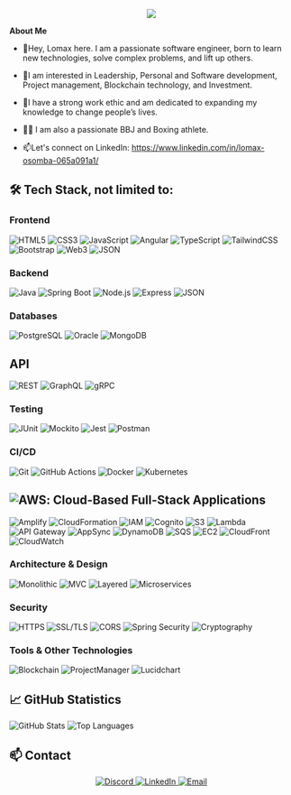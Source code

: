 <p align="center" width="100%">
    <img src="https://github.com/LomaxOS/lomaxos/assets/72916140/e27f497d-4082-433b-8e63-a4d38a87849a"> 
</p>


  **About Me**

- 👋Hey, Lomax here. I am a passionate software engineer, born to learn new technologies, solve complex problems, and lift up others. 
- 👀I am interested in Leadership, Personal and Software development, Project management, Blockchain technology, and Investment.
- 🌱I have a strong work ethic and am dedicated to expanding my knowledge to change people’s lives.
- 🥊🥋 I am also a passionate BBJ and Boxing athlete.

- 📫Let's connect on LinkedIn: https://www.linkedin.com/in/lomax-osomba-065a091a1/

## 🛠 Tech Stack, not limited to:

### Frontend
![HTML5](https://img.shields.io/badge/-HTML5-E34F26?style=flat&logo=html5&logoColor=white)
![CSS3](https://img.shields.io/badge/-CSS3-1572B6?style=flat&logo=css3&logoColor=white)
![JavaScript](https://img.shields.io/badge/-JavaScript-F7DF1E?style=flat&logo=javascript&logoColor=black)
![Angular](https://img.shields.io/badge/-Angular-DD0031?style=flat&logo=angular&logoColor=white)
![TypeScript](https://img.shields.io/badge/-TypeScript-007ACC?style=flat&logo=typescript&logoColor=white)
![TailwindCSS](https://img.shields.io/badge/-TailwindCSS-38B2AC?style=flat&logo=tailwind-css&logoColor=white)
![Bootstrap](https://img.shields.io/badge/-Bootstrap-563D7C?style=flat&logo=bootstrap&logoColor=white)
![Web3](https://img.shields.io/badge/-Web3-29A3A3?style=flat&logo=web3&logoColor=white)
![JSON](https://img.shields.io/badge/-JSON-000000?style=flat&logo=json&logoColor=white)


### Backend
![Java](https://img.shields.io/badge/-Java-007396?style=flat&logo=java&logoColor=white)
![Spring Boot](https://img.shields.io/badge/-Spring%20Boot-6DB33F?style=flat&logo=spring-boot&logoColor=white)
![Node.js](https://img.shields.io/badge/-Node.js-339933?style=flat&logo=node.js&logoColor=white)
![Express](https://img.shields.io/badge/-Express-000000?style=flat&logo=express&logoColor=white)
![JSON](https://img.shields.io/badge/-JSON-000000?style=flat&logo=json&logoColor=white)

### Databases
![PostgreSQL](https://img.shields.io/badge/-PostgreSQL-336791?style=flat&logo=postgresql&logoColor=white)
![Oracle](https://img.shields.io/badge/-Oracle-F80000?style=flat&logo=oracle&logoColor=white)
![MongoDB](https://img.shields.io/badge/-MongoDB-47A248?style=flat&logo=mongodb&logoColor=white)

## API
![REST](https://img.shields.io/badge/-REST-85EA2D?style=flat&logo=restapi&logoColor=white)
![GraphQL](https://img.shields.io/badge/-GraphQL-E10098?style=flat&logo=graphql&logoColor=white)
![gRPC](https://img.shields.io/badge/-gRPC-4285F4?style=flat&logo=grpc&logoColor=white)

### Testing
![JUnit](https://img.shields.io/badge/-JUnit-25A162?style=flat&logo=junit5&logoColor=white)
![Mockito](https://img.shields.io/badge/-Mockito-47A248?style=flat&logo=mockito&logoColor=white)
![Jest](https://img.shields.io/badge/-Jest-C21325?style=flat&logo=jest&logoColor=white)
![Postman](https://img.shields.io/badge/-Postman-FF6C37?style=flat&logo=postman&logoColor=white)

### CI/CD
![Git](https://img.shields.io/badge/-Git-F05032?style=flat&logo=git&logoColor=white)
![GitHub Actions](https://img.shields.io/badge/-GitHub%20Actions-2088FF?style=flat&logo=github-actions&logoColor=white)
![Docker](https://img.shields.io/badge/-Docker-2496ED?style=flat&logo=docker&logoColor=white)
![Kubernetes](https://img.shields.io/badge/-Kubernetes-326CE5?style=flat&logo=kubernetes&logoColor=white)

## ![AWS](https://img.shields.io/badge/-AWS-232F3E?style=flat&logo=amazon-aws&logoColor=white): Cloud-Based Full-Stack Applications

![Amplify](https://img.shields.io/badge/-Amplify-563D7C?style=flat&logo=aws-amplify&logoColor=white)
![CloudFormation](https://img.shields.io/badge/-CloudFormation-FF9900?style=flat&logo=amazon-cloudformation&logoColor=white)
![IAM](https://img.shields.io/badge/-IAM-FF9900?style=flat&logo=amazon-iam&logoColor=white)
![Cognito](https://img.shields.io/badge/-Cognito-C21325?style=flat&logo=amazon-cognito&logoColor=white)
![S3](https://img.shields.io/badge/-S3-FF9900?style=flat&logo=amazon-s3&logoColor=white)
![Lambda](https://img.shields.io/badge/-Lambda-FF9900?style=flat&logo=amazon-lambda&logoColor=white)
![API Gateway](https://img.shields.io/badge/-API%20Gateway-FF9900?style=flat&logo=amazon-api-gateway&logoColor=white)
![AppSync](https://img.shields.io/badge/-AppSync-6B1F69?style=flat&logo=amazon-appsync&logoColor=white)
![DynamoDB](https://img.shields.io/badge/-dynamoDB-326CE5?style=flat&logo=amazon-dynamodb&logoColor=white)
![SQS](https://img.shields.io/badge/-SQS-FF9900?style=flat&logo=amazon-sqs&logoColor=white)
![EC2](https://img.shields.io/badge/-EC2-FF9900?style=flat&logo=amazon-ec2&logoColor=white)
![CloudFront](https://img.shields.io/badge/-CloudFront-FF9900?style=flat&logo=amazon-cloudfront&logoColor=white)
![CloudWatch](https://img.shields.io/badge/-CloudWatch-FF9900?style=flat&logo=amazon-cloudwatch&logoColor=white)


### Architecture & Design
![Monolithic](https://img.shields.io/badge/-Monolithic-FF6F61?style=flat&logo=monolithic&logoColor=white)
![MVC](https://img.shields.io/badge/-MVC-007ACC?style=flat&logo=mvc&logoColor=white)
![Layered](https://img.shields.io/badge/-Layered-6DB33F?style=flat&logo=layered&logoColor=white)
![Microservices](https://img.shields.io/badge/-Microservices-FFD700?style=flat&logo=microservices&logoColor=white)

### Security
![HTTPS](https://img.shields.io/badge/-HTTPS-00586B?style=flat&logo=https&logoColor=white)
![SSL/TLS](https://img.shields.io/badge/-SSL%2FTLS-8C8C8C?style=flat&logo=ssl&logoColor=white)
![CORS](https://img.shields.io/badge/-CORS-85C1E9?style=flat&logo=cors&logoColor=white)
![Spring Security](https://img.shields.io/badge/-Spring%20Security-6DB33F?style=flat&logo=spring-security&logoColor=white)
![Cryptography](https://img.shields.io/badge/-Cryptography-2D9CDB?style=flat&logo=cryptography&logoColor=white)


### Tools & Other Technologies
![Blockchain](https://img.shields.io/badge/-Blockchain-#121D33?style=flat&logo=blockchain&logoColor=white)
![ProjectManager](https://img.shields.io/badge/-ProjectManager-004D40?style=flat&logo=projectmanager&logoColor=white)
![Lucidchart](https://img.shields.io/badge/-Lucidchart-F08000?style=flat&logo=lucidchart&logoColor=white)

## 📈 GitHub Statistics
![GitHub Stats](https://github-readme-stats.vercel.app/api?username=LomaxOs001&show_icons=true&theme=radical)
![Top Languages](https://github-readme-stats.vercel.app/api/top-langs/?username=LomaxOs001&layout=compact&theme=radical)

## 📫 Contact 

<p align="center" width="100%">
  <a href="LomaxOS" rel="nofollow">
    <img src="https://img.shields.io/badge/-Discord-7289DA?style=flat&logo=discord&logoColor=white" alt="Discord" style="max-width: 100%;">
  </a>
  <a href="https://www.linkedin.com/in/lomax-osomba-065a091a1/" rel="nofollow">
    <img src="https://img.shields.io/badge/-Lomax%20Osomba-0077B5?style=flat&logo=linkedin&logoColor=white" alt="LinkedIn" style="max-width: 100%;">
  </a>
  <a href="mailto:email@example.com" rel="nofollow">
    <img src="https://img.shields.io/badge/-Email-D14836?style=flat&logo=gmail&logoColor=white" alt="Email" style="max-width: 100%;">
  </a>
</p>

